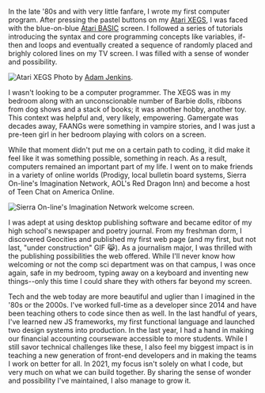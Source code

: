 In the late '80s and with very little fanfare, I wrote my first computer program. After pressing the pastel buttons on my [Atari XEGS](https://en.wikipedia.org/wiki/Atari_XEGS), I was faced with the blue-on-blue [Atari BASIC](https://www.atariarchives.org/basic/index.php) screen. I followed a series of tutorials introducing the syntax and core programming concepts like variables, if-then and loops and eventually created a sequence of randomly placed and brighly colored lines on my TV screen. I was filled with a sense of wonder and possibility.

![Atari XEGS]()
Photo by [Adam Jenkins](https://www.flickr.com/photos/37796451@N00/4925230730/in/photostream/).

I wasn't looking to be a computer programmer. The XEGS was in my bedroom along with an unconscionable number of Barbie dolls, ribbons from dog shows and a stack of books; it was another hobby, another toy. This context was helpful and, very likely, empowering. Gamergate was decades away, FAANGs were something in vampire stories, and I was just a pre-teen girl in her bedroom playing with colors on a screen.

While that moment didn't put me on a certain path to coding, it did make it feel like it was something possible, something in reach. As a result, computers remained an important part of my life. I went on to make friends in a variety of online worlds (Prodigy, local bulletin board systems, Sierra On-line's Imagination Network, AOL's Red Dragon Inn) and become a host of Teen Chat on America Online.

![Sierra On-line's Imagination Network welcome screen.]()

I was adept at using desktop publishing software and became editor of my high school's newspaper and poetry journal. From my freshman dorm, I discovered Geocities and published my first web page (and my first, but not last, "under construction" GIF 😹). As a journalism major, I was thrilled with the publishing possibilities the web offered. While I'll never know how welcoming or not the comp sci department was on that campus, I was once again, safe in my bedroom, typing away on a keyboard and inventing new things--only this time I could share they with others far beyond my screen.

Tech and the web today are more beautiful and uglier than I imagined in the '80s or the 2000s. I've worked full-time as a developer since 2014 and have been teaching others to code since then as well. In the last handful of years, I've learned new JS frameworks, my first functional language and launched two design systems into production. In the last year, I had a hand in making our financial accounting courseware accessible to more students. While I still savor technical challenges like these, I also feel my biggest impact is in teaching a new generation of front-end developers and in making the teams I work on better for all. In 2021, my focus isn't solely on what I code, but very much on what we can build together. By sharing the sense of wonder and possibility I've maintained, I also manage to grow it.
